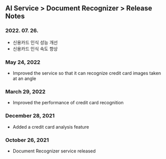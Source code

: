 ## AI Service > Document Recognizer > Release Notes

### 2022. 07. 26.
* 신용카드 인식 성능 개선
* 신용카드 인식 속도 향상

### May 24, 2022
* Improved the service so that it can recognize credit card images taken at an angle

### March 29, 2022
* Improved the performance of credit card recognition

### December 28, 2021
* Added a credit card analysis feature

### October 26, 2021
* Document Recognizer service released